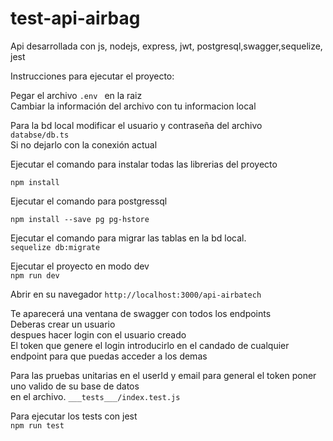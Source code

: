 # test-api-airbag

Api desarrollada con js, nodejs, express, jwt, postgresql,swagger,sequelize, jest <br>

Instrucciones para ejecutar el proyecto: <br>

Pegar el archivo ```.env ``` en la raiz <br>
Cambiar la información del archivo con tu informacion local <br>

Para la bd local modificar el usuario y contraseña del archivo <br>
```databse/db.ts``` <br>
Si no dejarlo con la conexión actual <br>

Ejecutar el comando para instalar todas las librerias del proyecto <br>
```
npm install 
```

Ejecutar el comando para  postgressql
```
npm install --save pg pg-hstore
```

Ejecutar el comando para migrar las tablas en la bd local. <br>
```sequelize db:migrate```

Ejecutar el proyecto en modo dev <br>
```npm run dev``` 

Abrir en su navegador
```http://localhost:3000/api-airbatech```

Te aparecerá una ventana de swagger con todos los endpoints <br>
Deberas crear un usuario <br>
despues hacer login con el usuario creado <br>
El token que genere el login introducirlo en el candado de cualquier endpoint para que puedas acceder a los demas

Para las pruebas unitarias en el userId y email para general el token poner uno valido de su base de datos <br>
en el archivo. ```___tests___/index.test.js``` <br>  

Para ejecutar los tests con jest <br>
```npm run test``` 
